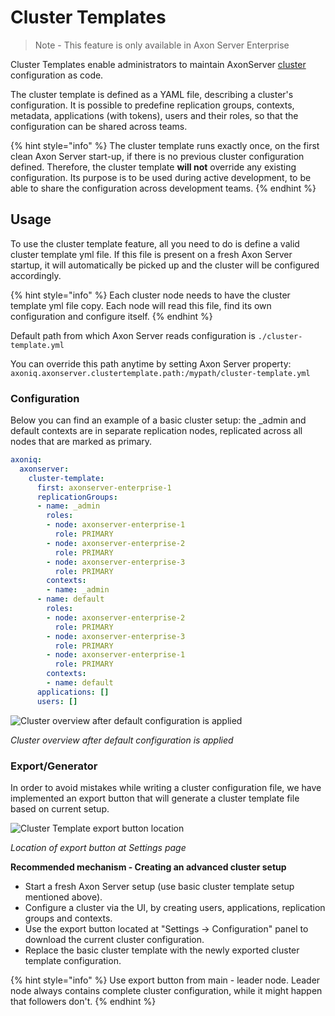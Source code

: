 # Cluster Templates

> Note - This feature is only available in Axon Server Enterprise

Cluster Templates enable administrators to maintain AxonServer [cluster](../clustering.md) configuration as code.

The cluster template is defined as a YAML file, describing a cluster's configuration. It is possible to predefine replication groups, contexts, metadata, applications \(with tokens\), users and their roles, so that the configuration can be shared across teams.

{% hint style="info" %}
The cluster template runs exactly once, on the first clean Axon Server start-up, if there is no previous cluster configuration defined. Therefore, the cluster template **will not** override any existing configuration. Its purpose is to be used during active development, to be able to share the configuration across development teams.
{% endhint %}

## Usage

To use the cluster template feature, all you need to do is define a valid cluster template yml file. If this file is present on a fresh Axon Server startup, it will automatically be picked up and the cluster will be configured accordingly.

{% hint style="info" %}
Each cluster node needs to have the cluster template yml file copy. Each node will read this file, find its own configuration and configure itself.
{% endhint %}

Default path from which Axon Server reads configuration is `./cluster-template.yml`

You can override this path anytime by setting Axon Server property: `axoniq.axonserver.clustertemplate.path:/mypath/cluster-template.yml`

### Configuration

Below you can find an example of a basic cluster setup: the \_admin and default contexts are in separate replication nodes, replicated across all nodes that are marked as primary.

```yaml
axoniq:
  axonserver:
    cluster-template:
      first: axonserver-enterprise-1
      replicationGroups:
      - name: _admin
        roles:
        - node: axonserver-enterprise-1
          role: PRIMARY
        - node: axonserver-enterprise-2
          role: PRIMARY
        - node: axonserver-enterprise-3
          role: PRIMARY
        contexts:
        - name: _admin
      - name: default
        roles:
        - node: axonserver-enterprise-2
          role: PRIMARY
        - node: axonserver-enterprise-3
          role: PRIMARY
        - node: axonserver-enterprise-1
          role: PRIMARY
        contexts:
        - name: default
      applications: []
      users: []
```

![Cluster overview after default configuration is applied](/.gitbook/assets/cluster-template-default-configuration.png) 

_Cluster overview after default configuration is applied_

### Export/Generator

In order to avoid mistakes while writing a cluster configuration file, we have implemented an export button that will generate a cluster template file based on current setup.

![Cluster Template export button location](/.gitbook/assets/cluster-template-export-button.png) 

_Location of export button at Settings page_

**Recommended mechanism - Creating an advanced cluster setup**

* Start a fresh Axon Server setup \(use basic cluster template setup mentioned above\).
* Configure a cluster via the UI, by creating users, applications, replication groups and contexts.
* Use the export button located at "Settings -&gt; Configuration" panel  to download the current cluster configuration.
* Replace the basic cluster template with the newly exported cluster template configuration.

{% hint style="info" %}
Use export button from main - leader node. Leader node always contains complete cluster configuration, while it might happen that followers don't.
{% endhint %}

